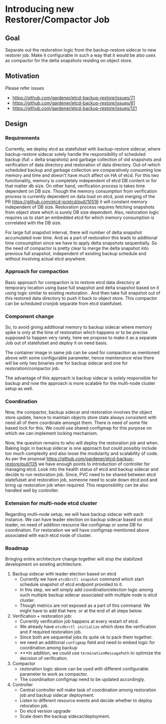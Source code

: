 # Introducing new Restorer/Compactor Job

## Goal

Separate out the restoration logic from the backup-restore sidecar to new restorer job. Make it configurable in such a way that it would be also uses as compactor for the delta snapshots residing on object store.

## Motivation
Please refer issues
- https://github.com/gardener/etcd-backup-restore/issues/71
- https://github.com/gardener/etcd-backup-restore/issues/61
- https://github.com/gardener/etcd-backup-restore/issues/121

## Design

### Requirements
Currently, we deploy etcd as statefulset with backup-restore sidecar, where backup-restore sidecar solely handle the responsibility of scheduled backup (full + delta snapshots) and garbage collection of old snapshots and verification of data directory and restoration of data directory. Out-of-which scheduled backup and garbage collection are comparatively consuming low memory and time and doesn't have much affect on HA of etcd. For this two functionality, memory is completely independent of etcd DB content or for that matter db size. On other hand, verification process is takes time dependent on DB size. Though the memory consumption from verification process is currently dependent on data load on etcd, post merging of the PR https://github.com/etcd-io/etcd/pull/10516 it will constant memory independent of DB size. Restoration process requires fetching snapshots from object store which is surely DB size dependent. Also, restoration logic requires us to start an embedded etcd for which memory consumption is correlated with the DB size.

For large full snapshot interval, there will number of delta snapshot accumulated over time. And as a part of restoration this leads to additional time consumption since we have to apply delta snapshots sequentially. So the need of compactor is pretty clear to merge the delta snapshot into previous full snapshot, independent of existing backup schedule and without involving actual etcd anywhere.

### Approach for compaction
Basic approach for compaction is to restore etcd data directory at temporary location using base full snapshot and delta snapshot based on it using logic similar to existing restoration . And then take full snapshot out of this restored data directory to push it back to object store. This compactor can be scheduled cronjob separate from etcd statefulset.

### Component change

So, to avoid giving additional memory to backup sidecar where memory spike is only at the time of restoration which happens or to be precise supposed to happen very rarely, here we propose to make it as a separate Job out of statefulset and deploy it on need basis.

The container image in same job can be used for compaction as mentioned above with some configurable parameter, hence maintenance wise there will be only two binaries one for backup sidecar and one for restoration/compactor job.

The advantage of this approach is backup sidecar is solely responsible for backup and now the approach is more scalable for the multi-node cluster setup as well.
<!--In addition, the logic **can be** extended, to introduce etcd instance separate from actual instance as an init container in restoration job to make verify DB directory. This way we don't have to maintain explicit code for DB verification. **THINK OVER THIS AGAIN**-->

### Coordination

Now, the compactor, backup sidecar and restoration involves the object store update, hence to maintain objects store state always consistent with need all of them coordinate amongst them. There is need of some file based lock for this. We could use shared configmap for this purpose on which we can implement locking mechanism.

Now, the question remains to who will deploy the restoration job and when. Baking logic in backup sidecar is one approach but could possibly include too much complexity and also loose the modularity and scalability of code. As per the proposal https://github.com/gardener/etcd-backup-restore/pull/135 we have enough points to introduction of controller for managing etcd. Look into the health status of etcd and backup sidecar and decide to run restoration job. Since, PVC need to be shared between etcd statefulset and restoration job, someone need to scale down etcd pod and bring up restoration job when required. This responsibility can be also handled well by controller.

### Extension for multi-node etcd cluster
Regarding multi-node setup, we will have backup sidecar with each instance. We can have leader election on backup sidecar based on etcd leader, no need of addition resource like configmap or some DB for coordination. For restoration we will have configmap mentioned above associated with each etcd node of cluster.

### Roadmap
Bringing entire architecture change together will stop the stabilized development on existing architecture.
1. Backup sidecar with leader election based on etcd
    - Currently we have `etcdbrctl snapshot` command which start schedule snapshot of etcd endpoint provided to it.
    - In this step, we will simply add coordination/election logic among such multiple backup sidecar associated with multiple node is etcd cluster.
    - Though metrics are not exposed as a part of this command. We might have to add that here. or at the end of all steps below.
2. Verification + restoration job:
    - Currently verification job happens at every restart of etcd.
    - We already have `etcdbrctl initialize` which does the verification and if required restoration job.
    - Since both are sequential jobs its quite ok to pack them together.
    - we need an additional `configmap` field and need to embed logic for coordination among backup
    - ***In addition, we could use `terminationMessagePath` to optimize the decision of verification.
3. Compactor
    - restoration logic above can be used with different configurable parameter to work as compactor.
    - The coordinaiton configmap need to be updated accordingly.
4. Controller
    - Central controller will make task of coordination among restoration job and backup sidecar deployment.
    - Listen to different resource events and decide whether to deploy retoration job.
    - Do etcd version upgrade
    - Scale doen the backup sidecar/deployment.
